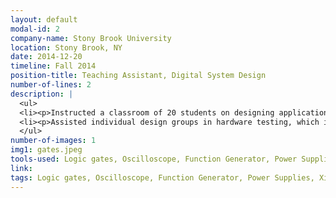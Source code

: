 ```yaml
---
layout: default
modal-id: 2
company-name: Stony Brook University
location: Stony Brook, NY
date: 2014-12-20
timeline: Fall 2014
position-title: Teaching Assistant, Digital System Design
number-of-lines: 2
description: |
  <ul>
  <li><p>Instructed a classroom of 20 students on designing applications using logic gates.</p></li>
  <li><p>Assisted individual design groups in hardware testing, which included optimization of the hardware-software interface.</p></li>
  </ul>
number-of-images: 1
img1: gates.jpeg
tools-used: Logic gates, Oscilloscope, Function Generator, Power Supplies, Xilinx, Verilog
link:
tags: Logic gates, Oscilloscope, Function Generator, Power Supplies, Xilinx, Verilog
---
```

